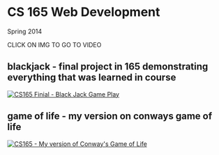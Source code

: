 # CS 165 Web Development
Spring 2014

CLICK ON IMG TO GO TO VIDEO

## blackjack - final project in 165 demonstrating everything that was learned in course

[![CS165 Finial - Black Jack Game Play](http://img.youtube.com/vi/HMkXYlO8ou0/0.jpg)](http://www.youtube.com/watch?v=HMkXYlO8ou0)


## game of life - my version on conways game of life

[![CS165 - My version of Conway's Game of Life](http://img.youtube.com/vi/GJrolBsROj8/0.jpg)](http://www.youtube.com/watch?v=GJrolBsROj8)
 
